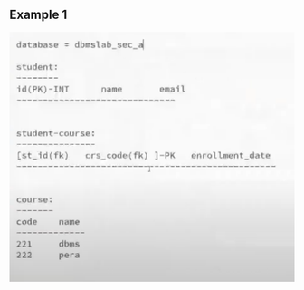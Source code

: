 ## Example 1
![](https://github.com/TashinParvez/MySQL_From_Zero/blob/Tashin/Data%20Definition%20Language%20(DDL)/Practice/Example%201/Example%201.png)
